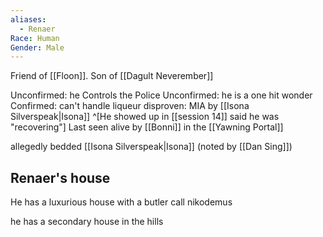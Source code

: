 ```yaml
---
aliases:
  - Renaer
Race: Human
Gender: Male
---
```


Friend of [[Floon]].
Son of [[Dagult Neverember]]

Unconfirmed: he Controls the Police
Unconfirmed: he is a one hit wonder
Confirmed: can't handle liqueur
disproven: MIA by [[Isona Silverspeak|Isona]] ^[He showed up in [[session 14]] said he was "recovering"]
Last seen alive by [[Bonni]] in the [[Yawning Portal]]

allegedly bedded [[Isona Silverspeak|Isona]] (noted by [[Dan Sing]])

## Renaer's house

He has a luxurious house with a butler call nikodemus

he has a secondary house in the hills
